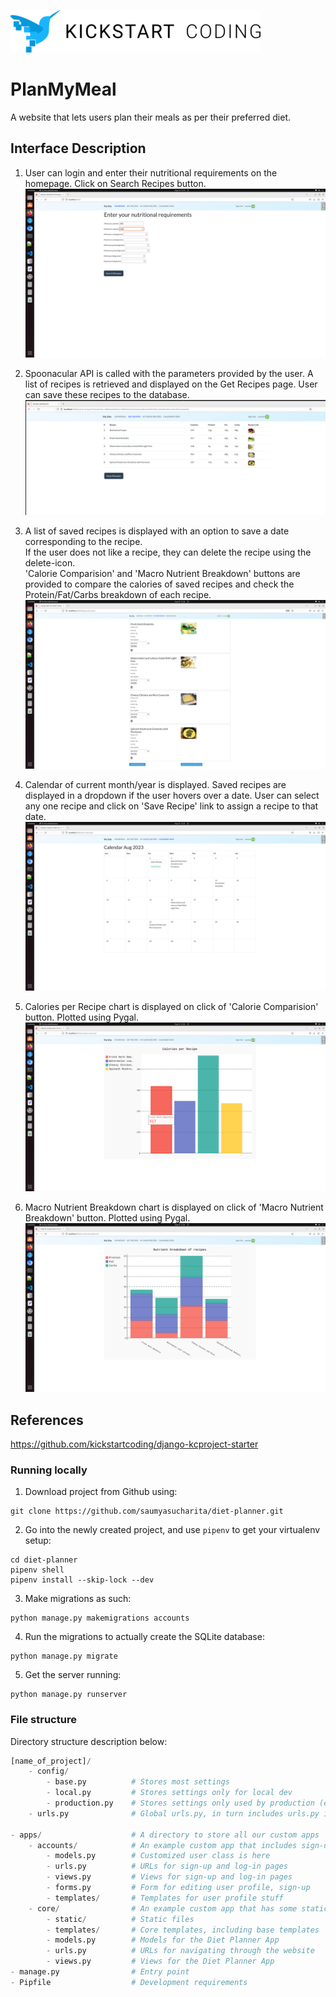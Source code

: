 ![Kickstart Coding Logo](./apps/core/static/images/kickstart_coding_logo.png)

# PlanMyMeal
A website that lets users plan their meals as per their preferred diet.
## Interface Description
1. User can login and enter their nutritional requirements on the homepage. Click on Search Recipes button.
![Kickstart Coding Logo](./apps/core/static/images/Homepage.png) <br />

2. Spoonacular API is called with the parameters provided by the user. A list of recipes is retrieved and displayed on the Get Recipes page. User can save these recipes to the database.
![Kickstart Coding Logo](./apps/core/static/images/Get_Recipes_Snipped.png) <br />

3. A list of saved recipes is displayed with an option to save a date corresponding to the recipe. <br />
   If the user does not like a recipe, they can delete the recipe using the delete-icon. <br />
   'Calorie Comparision' and 'Macro Nutrient Breakdown' buttons are provided to compare the calories of saved recipes and check the Protein/Fat/Carbs breakdown of each recipe.
![Kickstart Coding Logo](./apps/core/static/images/Saved_Recipes.png) <br />

4. Calendar of current month/year is displayed. Saved recipes are displayed in a dropdown if the user hovers over a date. User can select any one recipe and click on 'Save Recipe' link to assign a recipe to that date.
![Kickstart Coding Logo](./apps/core/static/images/Calendar_view.png) <br />

5. Calories per Recipe chart is displayed on click of 'Calorie Comparision' button. Plotted using Pygal.
![Kickstart Coding Logo](./apps/core/static/images/Calories_Per_Recipe.png) <br />

6. Macro Nutrient Breakdown chart is displayed on click of 'Macro Nutrient Breakdown' button. Plotted using Pygal.
![Kickstart Coding Logo](./apps/core/static/images/Macro_nutrient_breakdown.png) <br />

  
## References
https://github.com/kickstartcoding/django-kcproject-starter

### Running locally

1. Download project from Github using:
 ```
 git clone https://github.com/saumyasucharita/diet-planner.git
 ```

2. Go into the newly created project, and use `pipenv` to get your virtualenv
setup:
```
cd diet-planner
pipenv shell
pipenv install --skip-lock --dev
```

3. Make migrations as such:
```
python manage.py makemigrations accounts
```

4. Run the migrations to actually create the SQLite database:
```
python manage.py migrate
```

5. Get the server running:
```
python manage.py runserver
```

### File structure

Directory structure description below:

```python
[name_of_project]/
    - config/
        - base.py          # Stores most settings
        - local.py         # Stores settings only for local dev
        - production.py    # Stores settings only used by production (e.g. Heroku)
    - urls.py              # Global urls.py, in turn includes urls.py in apps

- apps/                    # A directory to store all our custom apps
    - accounts/            # An example custom app that includes sign-up and log-in
        - models.py        # Customized user class is here
        - urls.py          # URLs for sign-up and log-in pages
        - views.py         # Views for sign-up and log-in pages
        - forms.py         # Form for editing user profile, sign-up
        - templates/       # Templates for user profile stuff
    - core/                # An example custom app that has some static pages
        - static/          # Static files
        - templates/       # Core templates, including base templates
        - models.py        # Models for the Diet Planner App 
        - urls.py          # URLs for navigating through the website
        - views.py         # Views for the Diet Planner App 
- manage.py                # Entry point
- Pipfile                  # Development requirements
```
